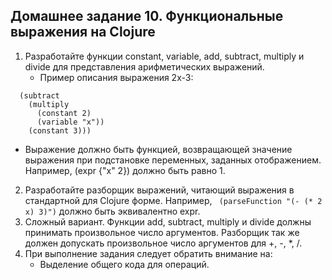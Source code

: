 Домашнее задание 10. Функциональные выражения на Clojure
----
1. Разработайте функции constant, variable, add, subtract, multiply и divide для представления арифметических выражений.
   * Пример описания выражения 2x-3:
```(def expr
  (subtract
    (multiply
      (constant 2)
      (variable "x"))
    (constant 3)))
 ```
 
   * Выражение должно быть функцией, возвращающей значение выражения при подстановке переменных, заданных отображением. Например, (expr {"x" 2}) должно быть равно 1.
2. Разработайте разборщик выражений, читающий выражения в стандартной для Clojure форме. Например,
   ` (parseFunction "(- (* 2 x) 3)")`
   должно быть эквивалентно expr.
3. Сложный вариант. Функции add, subtract, multiply и divide должны принимать произвольное число аргументов. Разборщик так же должен допускать произвольное число аргументов для +, -, *, /.
4. При выполнение задания следует обратить внимание на:
   * Выделение общего кода для операций.

